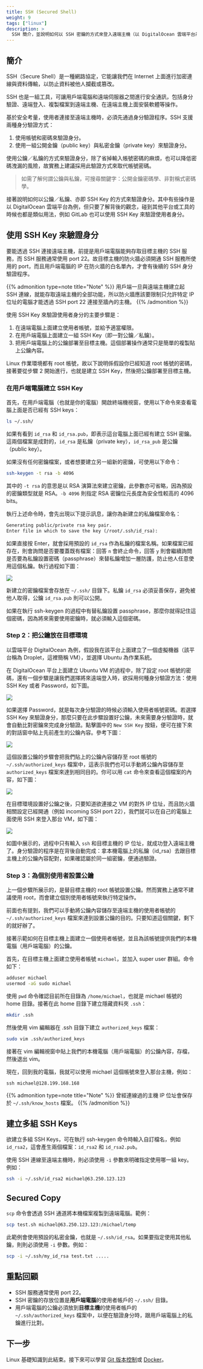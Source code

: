 ```yaml
---
title: SSH (Secured Shell)
weight: 9
tags: ["linux"]
description: >
  SSH 簡介，並說明如何以 SSH 密鑰的方式來登入遠端主機（以 DigitalOcean 雲端平台為例）。
---
```


## 簡介

SSH（Secure Shell）是一種網路協定，它能讓我們在 Internet 上面進行加密連線與資料傳輸，以防止資料被他人攔截或篡改。

SSH 也是一組工具，可讓用戶端電腦和遠端伺服器之間進行安全通訊，包括身分驗證、遠端登入、複製檔案到遠端主機、在遠端主機上面安裝軟體等操作。

基於安全考量，使用者連接至遠端主機時，必須先通過身分驗證程序。SSH 支援兩種身分驗證方式：

1. 使用帳號和密碼來驗證身分。
2. 使用一組公開金鑰（public key）與私密金鑰（private key）來驗證身分。

使用公鑰／私鑰的方式來驗證身分，除了省掉輸入帳號密碼的麻煩，也可以降低密碼洩漏的風險，故實務上建議採用此驗證方式來取代帳號密碼。

> 如需了解何謂公鑰與私鑰，可搜尋關鍵字：公開金鑰密碼學、非對稱式密碼學。

接著說明如何以公鑰／私鑰、亦即 SSH Key 的方式來驗證身分。其中有些操作是以 DigitalOcean 雲端平台為例，但只要了解背後的觀念，碰到其他平台或工具的時候也都是類似用法，例如 GitLab 也可以使用 SSH Key 來驗證使用者身分。

## 使用 SSH Key 來驗證身分

要能透過 SSH 連接遠端主機，前提是用戶端電腦能夠存取目標主機的 SSH 服務，而 SSH 服務通常使用 port 22。故目標主機的防火牆必須開通 SSH 服務所使用的 port，而且用戶端電腦的 IP 在防火牆的白名單內，才會有後續的 SSH 身分驗證程序。

{{% admonition type=note title="Note" %}}
用戶端一旦與遠端主機建立起 SSH 連線，就能存取遠端主機的全部功能，所以防火牆應該要限制只允許特定 IP 位址的電腦才能透過 SSH port 22 連接至牆內的主機。
{{% /admonition %}}

使用 SSH Key 來驗證使用者身分的主要步驟是：

1. 在遠端電腦上面建立使用者帳號，並給予適當權限。
2. 在用戶端電腦上面建立一組 SSH Key（即一對公鑰／私鑰）。
3. 把用戶端電腦上的公鑰部署至目標主機。這個部署操作通常只是簡單的複製貼上公鑰內容。
 
Linux 作業環境都有 root 帳號，故以下說明係假設你已經知道 root 帳號的密碼，接著要從步驟 2 開始進行，也就是建立 SSH Key，然後把公鑰部署至目標主機。

### 在用戶端電腦建立 SSH Key

首先，在用戶端電腦（也就是你的電腦）開啟終端機視窗，使用以下命令來查看電腦上面是否已經有 SSH keys：

```bash
ls ~/.ssh/
```

如果有看到 `id_rsa` 和 `id_rsa.pub`，即表示這台電腦上面已經有建立 SSH 密鑰。這兩個檔案是成對的，`id_rsa` 是私鑰（private key），`id_rsa_pub` 是公鑰（public key）。

如果沒有任何密鑰檔案，或者想要建立另一組新的密鑰，可使用以下命令：

```bash
ssh-keygen -t rsa -b 4096
```

其中的 `-t rsa` 的意思是以 RSA 演算法來建立密鑰，此參數亦可省略，因為預設的密鑰類型就是 RSA。`-b 4096` 則指定 RSA 密鑰位元長度為安全性較高的 4096 bits。

執行上述命令時，會先出現以下提示訊息，讓你為新建立的私鑰檔案命名：

```txt
Generating public/private rsa key pair.
Enter file in which to save the key (/root/.ssh/id_rsa):
```

如果直接按 Enter，就會採用預設的 `id_rsa` 作為私鑰的檔案名稱。如果檔案已經存在，則會詢問是否要覆蓋既有檔案：回答 `n` 會終止命令，回答 `y` 則會繼續詢問是否要為私鑰設置密碼（passphrase）來替私鑰增加一層防護，防止他人任意使用這個私鑰。執行過程如下圖：

![](images/ssh-keygen.png)

新建立的密鑰檔案會存放在 `~/.ssh/` 目錄下。私鑰 `id_rsa` 必須妥善保存，避免被他人取得，公鑰 `id_rsa.pub` 則可以公開。

如果在執行 ssh-keygen 的過程中有替私鑰設置 passphrase，那麼你就得記住這個密碼，因為將來需要使用密鑰時，就必須輸入這個密碼。

### Step 2：把公鑰放在目標環境

以雲端平台 DigitalOcean 為例，假設我在該平台上面建立了一個虛擬機器（該平台稱為 Droplet，這裡簡稱 VM），並選擇 Ubuntu 為作業系統。

在 DigitalOcean 平台上面建立 Ubuntu VM 的過程中，除了設定 root 帳號的密碼，還有一個步驟是讓我們選擇將來遠端登入時，欲採用何種身分驗證方法：使用 SSH Key 或者 Password，如下圖。

![](images/digital-ocean-droplet-auth-method.png)

如果選擇 Password，就是每次身分驗證的時候必須輸入使用者帳號密碼。若選擇 SSH Key 來驗證身分，那麼只要在此步驟設置好公鑰，未來需要身分驗證時，就會自動比對密鑰來完成身分驗證。點擊圖中的 `New SSH Key` 按鈕，便可在接下來的對話窗中貼上先前產生的公鑰內容。參考下圖：

![](images/digital-ocean-add-public-ssh-key.png)

這個設置公鑰的步驟會把我們貼上的公鑰內容儲存至 root 帳號的 `~/.ssh/authorized_keys` 檔案中，這表示我們也可以手動將公鑰內容儲存至`authorized_keys` 檔案來達到相同目的。你可以用 `cat` 命令來查看這個檔案的內容，如下圖：

![](images/authorized-keys-root.png)

在目標環境設置好公鑰之後，只要知道欲連接之 VM 的對外 IP 位址，而且防火牆相關設定已經開通（例如 incoming SSH port 22），我們就可以在自己的電腦上面使用 SSH 來登入那台 VM，如下圖：

![](images/digital-ocean-ssh-logged-in.png)

如圖中展示的，過程中只有輸入 `ssh` 和目標主機的 IP 位址，就成功登入遠端主機了。身分驗證的程序是在背後自動完成：拿本機電腦上的私鑰（id_rsa）去跟目標主機上的公鑰內容配對，如果確認屬於同一組密鑰，便通過驗證。

### Step 3：為個別使用者設置公鑰

上一個步驟所展示的，是替目標主機的 root 帳號設置公鑰。然而實務上通常不建議使用 root，而會建立個別使用者帳號來執行特定操作。

前面也有提到，我們可以手動將公鑰內容儲存至遠端主機的使用者帳號的 `~/.ssh/authorized_keys` 檔案來達到設置公鑰的目的。只要知道這個關鍵，剩下的就好辦了。

接著示範如何在目標主機上面建立一個使用者帳號，並且為該帳號提供我們的本機電腦（用戶端電腦）的公鑰。

首先，在目標主機上面建立使用者帳號 `michael`，並加入 super user 群組。命令如下：

```bash
adduser michael
usermod -aG sudo michael
```

使用 `pwd` 命令確認目前所在目錄為 `/home/michael`，也就是 michael 帳號的 home 目錄。接著在此 home 目錄下建立隱藏資料夾 `.ssh`：

```bash
mkdir .ssh
```

然後使用 vim 編輯器在 .ssh 目錄下建立 `authorized_keys` 檔案：

```bash
sudo vim .ssh/authorized_keys
```

接著在 vim 編輯視窗中貼上我們的本機電腦（用戶端電腦）的公鑰內容，存檔，然後退出 vim。

現在，回到我的電腦，我就可以使用 michael 這個帳號來登入那台主機，例如：

```
ssh michael@128.199.168.168
```

{{% admonition type=note title="Note" %}}
曾經連線過的主機 IP 位址會保存於 `~/.ssh/know_hosts` 檔案。
{{% /admonition %}}

## 建立多組 SSH Keys

欲建立多組 SSH Keys，可在執行 ssh-keygen 命令時輸入自訂檔名，例如 `id_rsa2`，這會產生兩個檔案：`id_rsa2` 和 `id_rsa2.pub`。

使用 SSH 連線至遠端主機時，則必須使用 `-i` 參數來明確指定使用哪一組 key。例如：

```bash
ssh -i ~/.ssh/id_rsa2 michael@63.250.123.123
```

## Secured Copy

`scp` 命令會透過 SSH 通道將本機檔案複製到遠端電腦。範例：

```bash
scp test.sh michael@63.250.123.123:/michael/temp
```

此範例會使用預設的私密金鑰，也就是 `~/.ssh/id_rsa`。如果要指定使用其他私鑰，則則必須使用 `-i` 參數。例如：

```bash
scp -i ~/.ssh/my_id_rsa test.txt .....
```

## 重點回顧

- SSH 服務通常使用 port 22。
- SSH 密鑰的存放位置是**用戶端電腦**的使用者帳戶的 `~/.ssh/` 目錄。
- 用戶端電腦的公鑰必須放到**目標主機**的使用者帳戶的 `~/.ssh/authorized_keys` 檔案中，以便在驗證身分時，跟用戶端電腦上的私鑰進行比對。

## 下一步

Linux 基礎知識到此結束。接下來可以學習 [Git 版本控制](/git/git-intro.md)或 [Docker](/docker/docker-overview.md)。